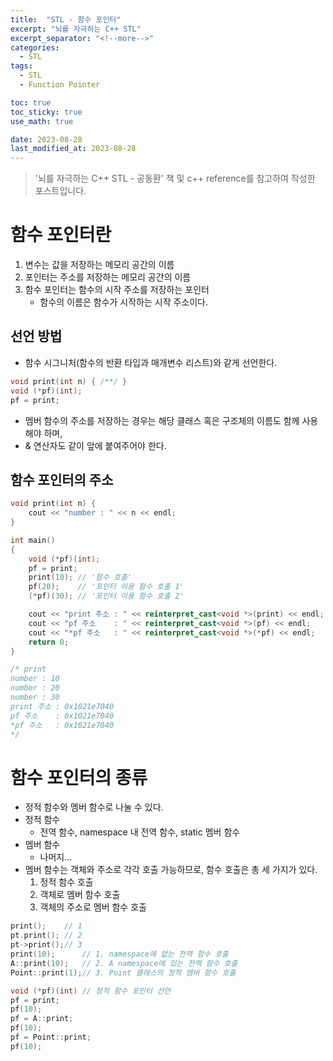 ```yaml
---
title:  "STL - 함수 포인터"
excerpt: "뇌를 자극하는 C++ STL"
excerpt_separator: "<!--more-->"
categories:
  - STL
tags:
  - STL
  - Function Pointer

toc: true
toc_sticky: true
use_math: true

date: 2023-08-28
last_modified_at: 2023-08-28
---
```

> '뇌를 자극하는 C++ STL - 공동환' 책 및 c++ reference를 참고하여 작성한 포스트입니다.

# 함수 포인터란
1. 변수는 값을 저장하는 메모리 공간의 이름
2. 포인터는 주소를 저장하는 메모리 공간의 이름
3. 함수 포인터는 함수의 시작 주소를 저장하는 포인터
	- 함수의 이름은 함수가 시작하는 시작 주소이다.

## 선언 방법
- 함수 시그니처(함수의 반환 타입과 매개변수 리스트)와 같게 선언한다.  
```cpp
void print(int n) { /**/ }
void (*pf)(int);
pf = print;
```
- 멤버 함수의 주소를 저장하는 경우는 해당 클래스 혹은 구조체의 이름도 함께 사용해야 하며,
- & 연산자도 같이 앞에 붙여주어야 한다.

## 함수 포인터의 주소

```cpp
void print(int n) {
	cout << "number : " << n << endl;
}

int main()
{
	void (*pf)(int);
	pf = print;
	print(10); // '함수 호출'
	pf(20);    // '포인터 이용 함수 호출 1'
	(*pf)(30); // '포인터 이용 함수 호출 2'

	cout << "print 주소 : " << reinterpret_cast<void *>(print) << endl;
	cout << "pf 주소    : " << reinterpret_cast<void *>(pf) << endl;
	cout << "*pf 주소   : " << reinterpret_cast<void *>(*pf) << endl;
	return 0;
}

/* print
number : 10
number : 20
number : 30
print 주소 : 0x1021e7040
pf 주소    : 0x1021e7040
*pf 주소   : 0x1021e7040
*/
```

# 함수 포인터의 종류
- 정적 함수와 멤버 함수로 나눌 수 있다.
- 정적 함수
	- 전역 함수, namespace 내 전역 함수, static 멤버 함수
- 멤버 함수 
	- 나머지...
- 멤버 함수는 객체와 주소로 각각 호출 가능하므로, 함수 호출은 총 세 가지가 있다.
	1. 정적 함수 호출
	2. 객체로 멤버 함수 호출
	3. 객체의 주소로 멤버 함수 호출  
```cpp
print();    // 1
pt.print(); // 2
pt->print();// 3
print(10);      // 1. namespace에 없는 전역 함수 호출
A::print(10);   // 2. A namespace에 있는 전역 함수 호출
Point::print(1);// 3. Point 클래스의 정적 멤버 함수 호출

void (*pf)(int) // 정적 함수 포인터 선언
pf = print;
pf(10);
pf = A::print;
pf(10);
pf = Point::print;
pf(10);
```